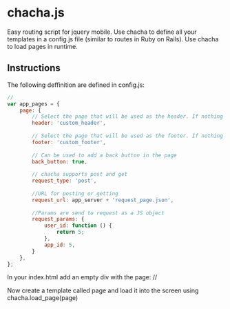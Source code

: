 chacha.js
=========

Easy routing script for jquery mobile. Use chacha to define all your templates in a config.js file (similar to routes in Ruby on Rails). Use chacha to load pages in runtime.

Instructions
------------

The following deffinition are defined in config.js:

```javascript
// 
var app_pages = {
	page: {
		// Select the page that will be used as the header. If nothing is defined the default is 'header.htm'
		header: 'custom_header',
		
		// Select the page that will be used as the footer. If nothing is defined the default is 'footer.htm'
		footer: 'custom_footer',
		
		// Can be used to add a back button in the page
		back_button: true,
		
		// chacha supports post and get
		request_type: 'post',
		
		//URL for posting or getting
		request_url: app_server + 'request_page.json',
		
		//Params are send to request as a JS object
		request_params: {
			user_id: function () {
				return 5;
			},
			app_id: 5,
		}
	},
};
```

In your index.html add an empty div with the page:
// <div data-role="page" id="page"></div>


Now create a template called page and load it into the screen using chacha.load_page(page)
